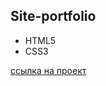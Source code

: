 ## Site-portfolio
- HTML5
- CSS3

<a href="[http://example.com](https://stasmarfenko.github.io/TextAnimationSite)" target="_blank">ссылка на проект</a>
